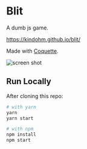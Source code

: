 # Blit

A dumb js game.

https://kindohm.github.io/blit/

Made with [Coquette](https://github.com/maryrosecook/coquette).

![screen shot](https://user-images.githubusercontent.com/9797/137387471-1ea53252-ed5e-462e-9d1d-986268c7c88f.png)

## Run Locally

After cloning this repo:

```bash
# with yarn
yarn
yarn start

# with npm
npm install
npm start
```